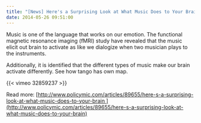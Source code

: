 ```yaml
---
title: "[News] Here's a Surprising Look at What Music Does to Your Brain"
date: 2014-05-26 09:51:00
---
```


Music is one of the language that works on our emotion. The functional magnetic resonance imaging (fMRI) study have revealed that the music elicit out brain to activate as like we dialogize when two musician plays to the instruments.

Additionally, it is identified that the different types of music make our brain activate differently. See how tango has own map.

{{< vimeo 32859237 >}}

Read more: [http://www.policymic.com/articles/89655/here-s-a-surprising-look-at-what-music-does-to-your-brain ](http://www.policymic.com/articles/89655/here-s-a-surprising-look-at-what-music-does-to-your-brain)

